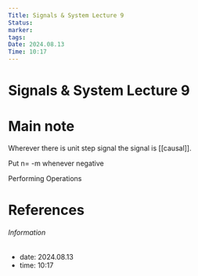 ```yaml
---
Title: Signals & System Lecture 9
Status: 
marker: 
tags: 
Date: 2024.08.13
Time: 10:17
---
```

# Signals & System Lecture 9

# Main note

Wherever there is unit step signal the signal is [[causal]].

Put n= -m whenever negative

Performing Operations
# References


###### Information
- date: 2024.08.13
- time: 10:17